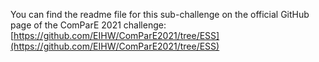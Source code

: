 You can find the readme file for this sub-challenge on the official GitHub page of the ComParE 2021 challenge: [https://github.com/EIHW/ComParE2021/tree/ESS](https://github.com/EIHW/ComParE2021/tree/ESS)

